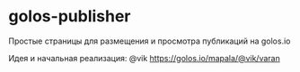 # golos-publisher
Простые страницы для размещения и просмотра публикаций на golos.io

Идея и начальная реализация: @vik https://golos.io/mapala/@vik/varan
